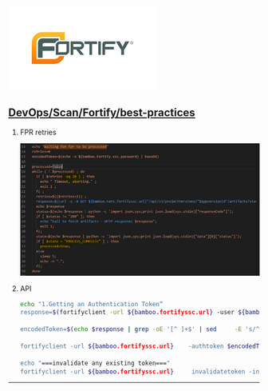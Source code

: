 [![Bitbucket](./resource/fortify.png)](https://www.microfocus.com/)
## <ins>[DevOps]/[Scan]/[Fortify]/best-practices


1. FPR retries

    ![](./resource/fpr-retries.png)

2. API
    ```sh
    echo "1.Getting an Authentication Token“
    response=$(fortifyclient -url ${bamboo.fortifyssc.url} -user ${bamboo.buildmaster.username} -password $   {bamboo.buildmaster.password} token   -gettoken -gettoken AnalysisUploadToken)

    encodedToken=$(echo $response | grep -oE '[^ ]+$' | sed     -E 's/^Authorization Token: ([a-zA-Z0-9\-]+)$/\1/')

    fortifyclient -url ${bamboo.fortifyssc.url}    -authtoken $encodedToken uploadFPR -file fortify-total.    fpr -project "${bamboo.fortify.ssc.appid}" -version "1.0"

    echo "===invalidate any existing token==="
    fortifyclient -url ${bamboo.fortifyssc.url}     invalidatetoken -invalidate $encodedToken -user ${bamboo.buildmaster.username} -password ${bamboo.buildmaster.password} 
    ```






---
[DevOps]: <../../README.md>
[Scan]: <../scan.md>
[Fortify]: <../Fortify/Fortify.md>
